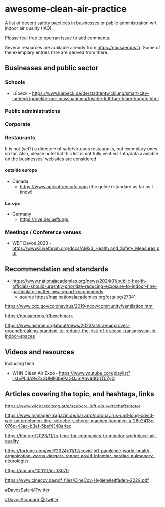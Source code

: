 # awesome-clean-air-practice
A list of decent safety practices in businesses or public administration wrt indoor air quality (IAQ).

Please feel free to open an issue to add comments. 

Several resources are available already from https://nousaerons.fr. Some of the exemplary entries here are derived from there.

## Businesses and public sector

### Schools

* Lübeck - https://www.luebeck.de/de/stadtentwicklung/smart-city-luebeck/projekte-und-massnahmen/frische-luft-fuer-klare-koepfe.html

### Public administrations

### Corporate

### Restaurants

It is not (yet?) a directory of safe/virtuous restaurants, but exemplary ones so far. Also, please note that this list is not fully verified. Info/data available on the businesses' web sites are considered.

#### outside europe

* Canada
  * https://www.apricottreecafe.com (the golden standard as far as I know)

#### Europe

* Germany
  * https://rive.de/lueftung/

### Meetings / Conference venues

* WEF Davos 2023 - https://www3.weforum.org/docs/AM23_Health_and_Safety_Measures.pdf

## Recommendation and standards

* https://www.nationalacademies.org/news/2024/01/public-health-officials-should-urgently-prioritize-reducing-exposure-to-indoor-fine-particulate-matter-new-report-recommends
  * source https://nap.nationalacademies.org/catalog/27341
  
https://www.cdc.gov/coronavirus/2019-ncov/community/ventilation.html

https://nousaerons.fr/benchmark

https://www.ashrae.org/about/news/2023/ashrae-approves-groundbreaking-standard-to-reduce-the-risk-of-disease-transmission-in-indoor-spaces

## Videos and resources

Including tech

* WHN Clean Air Expo - https://www.youtube.com/playlist?list=PLdA9vZxGUMR0bePaGQJmAqv9dOrjT0ZgG


## Articles covering the topic, and hashtags, links


https://www.wienerzeitung.at/a/saubere-luft-als-wirtschaftsmotor

https://www.manager-magazin.de/harvard/coronavirus-und-long-covid-wie-unternehmen-ihre-betriebe-sicherer-machen-koennen-a-26e2413c-076c-43ac-b3ef-5bef4348a4ac

https://hbr.org/2023/11/its-time-for-companies-to-monitor-workplace-air-quality

https://fortune.com/well/2024/01/12/covid-jn1-pandemic-world-health-organization-warns-dangers-repeat-covid-infection-cardiac-pulmonary-neurologic/

https://doi.org/10.1111/ina.13070

https://www.cinecov.de/pdf_files/CineCov-Hygieneleitfaden-2022.pdf

[#DavosSafe @Twitter](https://twitter.com/search?q=%23DavosSafe&src=typed_query)

[#DavosStandard @Twitter](https://twitter.com/search?q=%23DavosStandard&src=typed_query&f=top)

